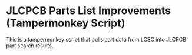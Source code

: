# JLCPCB Parts List Improvements (Tampermonkey Script)

This is a tampermonkey script that pulls part data from LCSC into JLCPCB part search results.
